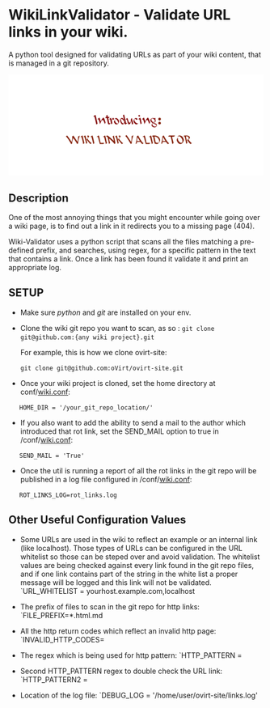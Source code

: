 # WikiLinkValidator - Validate URL links in your wiki.
A python tool designed for validating URLs as part of your wiki content, that is managed in a git repository.
<p align="center"><img src ="/images/Introducing.gif" /></p>

## Description
One of the most annoying things that you might encounter while going over a wiki page, is to find out a link in it redirects you to a missing page (404).

Wiki-Validator uses a python script that scans all the files matching a pre-defined prefix,
and searches, using regex, for a specific pattern in the text that contains a link.
Once a link has been found it validate it and print an appropriate log.

## SETUP
* Make sure <i>python</i> and <i>git</i> are installed on your env.

* Clone the wiki git repo you want to scan, as so : `git clone git@github.com:{any wiki project}.git`
  
  For example, this is how we clone ovirt-site:
  ``` 
  git clone git@github.com:oVirt/ovirt-site.git
  ```

* Once your wiki project is cloned, set the home directory at conf/[wiki.conf](/conf/wiki.conf):
```
   HOME_DIR = '/your_git_repo_location/'
```

* If you also want to add the ability to send a mail to the author which introduced that rot link, set the SEND_MAIL option to true in /conf/[wiki.conf](/conf/wiki.conf):
```
   SEND_MAIL = 'True'
```

* Once the util is running a report of all the rot links in the git repo will be published in a log file configured in  /conf/[wiki.conf](/conf/wiki.conf):
```
   ROT_LINKS_LOG=rot_links.log
```

## Other Useful Configuration Values

* Some URLs are used in the wiki to reflect an example or an internal link (like localhost).
Those types of URLs can be configured in the URL whitelist so those can be steped over and avoid validation.
The whitelist values are being checked against every link found in the git repo files, and if one link contains part of the string in the white list a proper message will be logged and this link will not be validated.
`URL_WHITELIST = yourhost.example.com,localhost

* The prefix of files to scan in the git repo for http links:
`FILE_PREFIX=*.html.md

* All the http return codes which reflect an invalid http page:
`INVALID_HTTP_CODES=

* The regex which is being used for http pattern:
`HTTP_PATTERN =

* Second HTTP_PATTERN regex to double check the URL link:
`HTTP_PATTERN2 =

* Location of the log file:
`DEBUG_LOG = '/home/user/ovirt-site/links.log'


